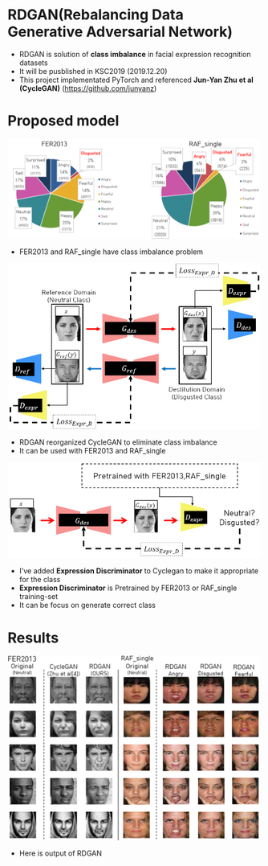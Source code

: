 # RDGAN(Rebalancing Data Generative Adversarial Network)

- RDGAN is solution of **class imbalance** in facial expression recognition datasets
- It will be pusblished in KSC2019 (2019.12.20)
- This project implementated PyTorch and referenced **Jun-Yan Zhu et al (CycleGAN)** (https://github.com/junyanz)

# Proposed model

<img src="https://github.com/Realdr4g0n/RDGAN/blob/master/img/Class%20imbalance.png">

- FER2013 and RAF_single have class imbalance problem 

<img src="https://github.com/Realdr4g0n/RDGAN/blob/master/img/Architecture.png">

- RDGAN reorganized CycleGAN to eliminate class imbalance
- It can be used with FER2013 and RAF_single

<img src="https://github.com/Realdr4g0n/RDGAN/blob/master/img/Expression%20Discriminator.png">

- I've added **Expression Discriminator** to Cyclegan to make it appropriate for the class
- **Expression Discriminator** is Pretrained by FER2013 or RAF_single training-set 
- It can be focus on generate correct class

# Results

<img src="https://github.com/Realdr4g0n/RDGAN/blob/master/img/experiments.png">

- Here is output of RDGAN
